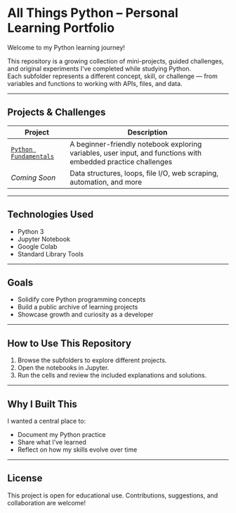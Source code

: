 # All Things Python – Personal Learning Portfolio

Welcome to my Python learning journey!

This repository is a growing collection of mini-projects, guided challenges, and original experiments I've completed while studying Python.  
Each subfolder represents a different concept, skill, or challenge — from variables and functions to working with APIs, files, and data.

---

## Projects & Challenges

| Project | Description |
|--------|-------------|
| [`Python Fundamentals`](./Python-Fundamentals/) | A beginner-friendly notebook exploring variables, user input, and functions with embedded practice challenges |
| *Coming Soon* | Data structures, loops, file I/O, web scraping, automation, and more |

---

## Technologies Used

- Python 3
- Jupyter Notebook
- Google Colab
- Standard Library Tools

---

## Goals

- Solidify core Python programming concepts
- Build a public archive of learning projects
- Showcase growth and curiosity as a developer

---

## How to Use This Repository

1. Browse the subfolders to explore different projects.
2. Open the notebooks in Jupyter.
3. Run the cells and review the included explanations and solutions.

---

## Why I Built This

I wanted a central place to:
- Document my Python practice
- Share what I’ve learned
- Reflect on how my skills evolve over time

---

## License

This project is open for educational use. Contributions, suggestions, and collaboration are welcome!

